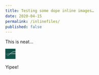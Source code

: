 ```yaml
---
title: Testing some dope inline images…
date: 2020-04-15
permalink: /inlinefiles/
published: false
---
```


This is neat…

![Icon](favicon-32x32.png)

Yipee!